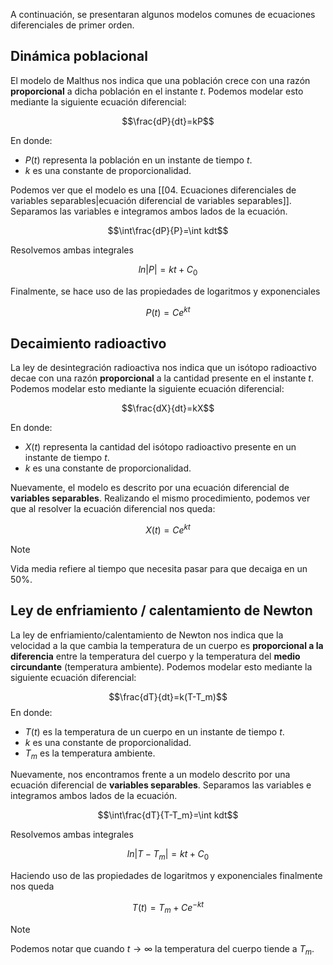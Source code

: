 A continuación, se presentaran algunos modelos comunes de ecuaciones diferenciales de primer orden.

## Dinámica poblacional
El modelo de Malthus nos indica que una población crece con una razón **proporcional** a dicha población en el instante $t$. Podemos modelar esto mediante la siguiente ecuación diferencial:

$$\frac{dP}{dt}=kP$$

En donde:
- $P(t)$ representa la población en un instante de tiempo $t$.
- $k$ es una constante de proporcionalidad.

Podemos ver que el modelo es una [[04. Ecuaciones diferenciales de variables separables|ecuación diferencial de variables separables]]. Separamos las variables e integramos ambos lados de la ecuación.

$$\int\frac{dP}{P}=\int kdt$$

Resolvemos ambas integrales

$$ln|P|=kt+C_0$$

Finalmente, se hace uso de las propiedades de logaritmos y exponenciales

$$P(t)=Ce^{kt}$$

## Decaimiento radioactivo
La ley de desintegración radioactiva nos indica que un isótopo radioactivo decae con una razón **proporcional** a la cantidad presente en el instante $t$. Podemos modelar esto mediante la siguiente ecuación diferencial:

$$\frac{dX}{dt}=kX$$

En donde:
- $X(t)$ representa la cantidad del isótopo radioactivo presente en un instante de tiempo $t$.
- $k$ es una constante de proporcionalidad.

Nuevamente, el modelo es descrito por una ecuación diferencial de **variables separables**. Realizando el mismo procedimiento, podemos ver que al resolver la ecuación diferencial nos queda:

$$X(t)=Ce^{kt}$$

>[!note]
>Vida media refiere al tiempo que necesita pasar para que decaiga en un 50%.

## Ley de enfriamiento / calentamiento de Newton
La ley de enfriamiento/calentamiento de Newton nos indica que la velocidad a la que cambia la temperatura de un cuerpo es **proporcional a la diferencia** entre la temperatura del cuerpo y la temperatura del **medio circundante** (temperatura ambiente). Podemos modelar esto mediante la siguiente ecuación diferencial:

$$\frac{dT}{dt}=k(T-T_m)$$
En donde:
- $T(t)$ es la temperatura de un cuerpo en un instante de tiempo $t$.
- $k$ es una constante de proporcionalidad.
- $T_m$ es la temperatura ambiente.

Nuevamente, nos encontramos frente a un modelo descrito por una ecuación diferencial de **variables separables**. Separamos las variables e integramos ambos lados de la ecuación.

$$\int\frac{dT}{T-T_m}=\int kdt$$

Resolvemos ambas integrales

$$ln|T-T_m|=kt+C_0$$

Haciendo uso de las propiedades de logaritmos y exponenciales finalmente nos queda

$$T(t)=T_m+Ce^{-kt}$$

>[!note]
>Podemos notar que cuando $t\rightarrow\infty$ la temperatura del cuerpo tiende a $T_m$.
